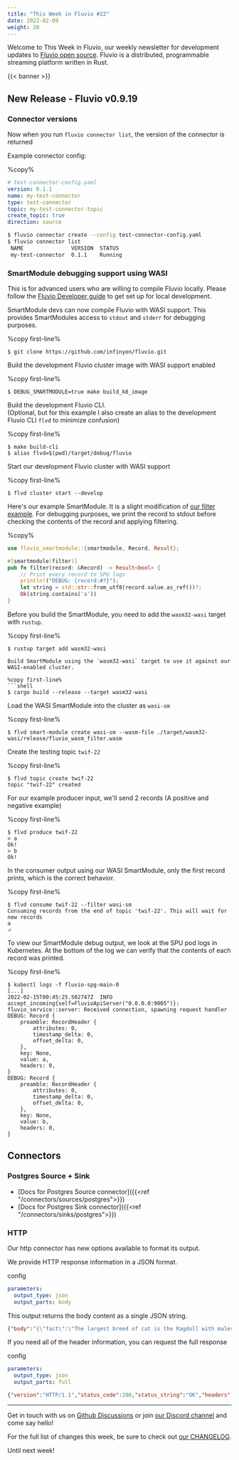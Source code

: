 ```yaml
---
title: "This Week in Fluvio #22"
date: 2022-02-09
weight: 20
---
```

Welcome to This Week in Fluvio, our weekly newsletter
for development updates to [Fluvio open source]. Fluvio is a distributed,
programmable streaming platform written in Rust.

{{< banner >}}


## New Release - Fluvio v0.9.19

### Connector versions
Now when you run `fluvio connector list`, the version of the connector is returned

Example connector config:

%copy%
```yaml
# test-connector-config.yaml 
version: 0.1.1
name: my-test-connector
type: test-connector
topic: my-test-connector-topic
create_topic: true 
direction: source
```

```bash
$ fluvio connector create --config test-connector-config.yaml
$ fluvio connector list
 NAME               VERSION  STATUS 
 my-test-connector  0.1.1    Running 
```

### SmartModule debugging support using WASI

This is for advanced users who are willing to compile Fluvio locally. Please follow the [Fluvio Developer guide](https://github.com/infinyon/fluvio/blob/master/DEVELOPER.md) to get set up for local development.


SmartModule devs can now compile Fluvio with WASI support. This provides SmartModules access to `stdout` and `stderr` for debugging purposes.

%copy first-line%
```shell
$ git clone https://github.com/infinyon/fluvio.git
```

Build the development Fluvio cluster image with WASI support enabled

%copy first-line%
```shell
$ DEBUG_SMARTMODULE=true make build_k8_image
```

Build the development Fluvio CLI.<br>
(Optional, but for this example I also create an alias to the development Fluvio CLI `flvd` to minimize confusion)

%copy first-line%
```shell
$ make build-cli
$ alias flvd=$(pwd)/target/debug/fluvio
```

Start our development Fluvio cluster with WASI support

%copy first-line%
```shell
$ flvd cluster start --develop
```

Here's our example SmartModule. It is a slight modification of [our filter example](https://github.com/infinyon/fluvio/blob/master/crates/fluvio-smartmodule/examples/filter/src/lib.rs). For debugging purposes, we print the record to stdout before checking the contents of the record and applying filtering.

%copy%
```rust
use fluvio_smartmodule::{smartmodule, Record, Result};

#[smartmodule(filter)]
pub fn filter(record: &Record) -> Result<bool> {
    // Print every record to SPU logs
    println!("DEBUG: {record:#?}");
    let string = std::str::from_utf8(record.value.as_ref())?;
    Ok(string.contains('a'))
}
```

Before you build the SmartModule, you need to add the `wasm32-wasi` target with `rustup`.

%copy first-line%
```shell
$ rustup target add wasm32-wasi

Build SmartModule using the `wasm32-wasi` target to use it against our WASI-enabled cluster.  

%copy first-line%
```shell
$ cargo build --release --target wasm32-wasi
```

Load the WASI SmartModule into the cluster as `wasi-sm`

%copy first-line%
```shell
$ flvd smart-module create wasi-sm --wasm-file ./target/wasm32-wasi/release/fluvio_wasm_filter.wasm
```

Create the testing topic `twif-22`

%copy first-line%
```shell
$ flvd topic create twif-22
topic "twif-22" created
```

For our example producer input, we'll send 2 records (A positive and negative example)

%copy first-line%
```shell
$ flvd produce twif-22
> a
Ok!
> b
Ok!
```

In the consumer output using our WASI SmartModule, only the first record prints, which is the correct behavior.

%copy first-line%
```shell
$ flvd consume twif-22 --filter wasi-sm
Consuming records from the end of topic 'twif-22'. This will wait for new records
a
⠴
```

To view our SmartModule debug output, we look at the SPU pod logs in Kubernetes. At the bottom of the log we can verify that the contents of each record was printed.

%copy first-line%
```shell
$ kubectl logs -f fluvio-spg-main-0
[...]
2022-02-15T00:45:25.502747Z  INFO accept_incoming{self=FluvioApiServer("0.0.0.0:9005")}: fluvio_service::server: Received connection, spawning request handler
DEBUG: Record {
    preamble: RecordHeader {
        attributes: 0,
        timestamp_delta: 0,
        offset_delta: 0,
    },
    key: None,
    value: a,
    headers: 0,
}
DEBUG: Record {
    preamble: RecordHeader {
        attributes: 0,
        timestamp_delta: 0,
        offset_delta: 0,
    },
    key: None,
    value: b,
    headers: 0,
}
```

## Connectors

### Postgres Source + Sink

* [Docs for Postgres Source connector]({{<ref "/connectors/sources/postgres">}})
* [Docs for Postgres Sink connector]({{<ref "/connectors/sinks/postgres">}})



### HTTP

Our http connector has new options available to format its output.

We provide HTTP response information in a JSON format.

config
```yaml
parameters:
  output_type: json
  output_parts: body 
```

This output returns the body content as a single JSON string.

```json
{"body":"{\"fact\":\"The largest breed of cat is the Ragdoll with males weighing in at 1 5 to 20 lbs. The heaviest domestic cat on record was a neutered male tabby named Himmy from Queensland, Australia who weighed 46 lbs. 1 5 oz.\",\"length\":209}"}
```

If you need all of the header information, you can request the full response 

config
```yaml
parameters:
  output_type: json
  output_parts: full
```

```json
{"version":"HTTP/1.1","status_code":200,"status_string":"OK","headers":{"server":"nginx","transfer-encoding":"chunked","date":"Sat, 05 Feb 2022 12:15:01 GMT","x-content-type-options":"nosniff","access-control-allow-origin":"*","set-cookie":["XSRF-TOKEN=eyJpdiI6IlB5T1FVNXNDR3NvMlgrQzQ3TEJ4dGc9PSIsInZhbHVlIjoiKzRuckJrTU16SG9ycFk4L0w1QjYvdWQ1MDdJZGZZNURZSW9jQkN4RnlmMEcyMUo0TWVCSjE2SFJJblVrVWtTM05QOTE1VEdpOWlaTFlWMlFISEhSS0FRWThJMGNOaWpLOGFWTXVMRklWTzZ3dDJvSUxQTW5qeDdVNTYvV1M4ek8iLCJtYWMiOiJkOWE4NDQwZTIyOTdlZDAyMmU4OGQ5YTBkOWMzNjY1YmY0NDU5Y2RhOTZlNDg0NGI1YTdjMTE0ZTRkM2U2ZGJkIiwidGFnIjoiIn0%3D; expires=Sat, 05-Feb-2022 14:15:01 GMT; path=/; samesite=lax","cat_facts_session=eyJpdiI6IkNMWWxZLzFFL21wODdmanAyWjk0cFE9PSIsInZhbHVlIjoiNG1OTEZlKzhxVW9YaXBsbzl4TCtrVjJvQjBjWmdUYkg0VWtoVEgycVhGMWduUThNekNBQ0hxVFpCaG5PdHc3NnZsbWVhUHI2NU5Yem9mU1pxbk1CcDFLYUNIbkw1M2EzN1IrNTFlbDFkbG9YMjUyRUkrQnJ3OGR6NEdscVZpRnAiLCJtYWMiOiJlMWJlNTZmYzU1MmY2M2U1YjliMjEyMjFmZTcwM2FiOWI0MzEwM2M5YmM4ZDFiZjhkZTg5NDNmNGMwMmUzOTg5IiwidGFnIjoiIn0%3D; expires=Sat, 05-Feb-2022 14:15:01 GMT; path=/; httponly; samesite=lax"],"connection":"keep-alive","vary":"Accept-Encoding","cache-control":"no-cache, private","content-type":"application/json","x-ratelimit-limit":"100","x-xss-protection":"1; mode=block","x-frame-options":"SAMEORIGIN","x-ratelimit-remaining":"98"},"body":"{\"fact\":\"The first official cat show in the UK was organised at Crystal Palace in 1871.\",\"length\":78}"}
```


---

Get in touch with us on [Github Discussions] or join [our Discord channel] and come say hello!

For the full list of changes this week, be sure to check out [our CHANGELOG].

Until next week!

[Fluvio open source]: https://github.com/infinyon/fluvio
[our CHANGELOG]: https://github.com/infinyon/fluvio/blob/master/CHANGELOG.md
[our Discord channel]: https://discordapp.com/invite/bBG2dTz
[Github Discussions]: https://github.com/infinyon/fluvio/discussions